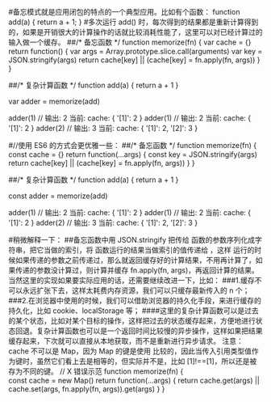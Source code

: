 #备忘模式就是应用闭包的特点的一个典型应用。比如有个函数：
function add(a) {
    return a + 1;
}
#多次运行 add() 时，每次得到的结果都是重新计算得到的，如果是开销很大的计算操作的话就比较消耗性能了，这里可以对已经计算过的输入做一个缓存。
##/* 备忘函数 */
function memorize(fn) {
    var cache = {}
    return function() {
        var args = Array.prototype.slice.call(arguments)
        var key = JSON.stringify(args)
        return cache[key] || (cache[key] = fn.apply(fn, args))
    }
}

##/* 复杂计算函数 */
function add(a) {
    return a + 1
}

var adder = memorize(add)

adder(1)            // 输出: 2    当前: cache: { '[1]': 2 }
adder(1)            // 输出: 2    当前: cache: { '[1]': 2 }
adder(2)            // 输出: 3    当前: cache: { '[1]': 2, '[2]': 3 }


#//使用 ES6 的方式会更优雅一些：
##/* 备忘函数 */
function memorize(fn) {
    const cache = {}
    return function(...args) {
        const key = JSON.stringify(args)
        return cache[key] || (cache[key] = fn.apply(fn, args))
    }
}

##/* 复杂计算函数 */
function add(a) {
    return a + 1
}

const adder = memorize(add)

adder(1)            // 输出: 2    当前: cache: { '[1]': 2 }
adder(1)            // 输出: 2    当前: cache: { '[1]': 2 }
adder(2)            // 输出: 3    当前: cache: { '[1]': 2, '[2]': 3 }

#稍微解释一下：
##备忘函数中用 JSON.stringify 把传给  函数的参数序列化成字符串，把它当做的索引，将 函数运行的结果当做索引的值传递给 ，这样   运行的时候如果传递的参数之前传递过，那么就返回缓存好的计算结果，不用再计算了，如果传递的参数没计算过，则计算并缓存 fn.apply(fn, args)，再返回计算的结果。当然这里的实现如果要实际应用的话，还需要继续改进一下，比如：
###1.缓存不可以永远扩张下去，这样太耗费内存资源，我们可以只缓存最新传入的 n 个；
###2.在浏览器中使用的时候，我们可以借助浏览器的持久化手段，来进行缓存的持久化，比如 cookie、localStorage 等；
####这里的复杂计算函数可以是过去的某个状态，比如对某个目标的操作，这样把过去的状态缓存起来，方便地进行状态回退。复杂计算函数也可以是一个返回时间比较慢的异步操作，这样如果把结果缓存起来，下次就可以直接从本地获取，而不是重新进行异步请求。
注意： cache 不可以是 Map，因为 Map 的键是使用  比较的，因此当传入引用类型值作为键时，虽然它们看上去是相等的，但实际并不是，比如 [1]!==[1]，所以还是被存为不同的键。
//  X 错误示范
function memorize(fn) {        
  const cache = new Map()
  return function(...args) {
    return cache.get(args) || cache.set(args, fn.apply(fn, args)).get(args)
  }
}